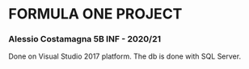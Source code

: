# FORMULA ONE PROJECT
### Alessio Costamagna 5B INF - 2020/21 
 Done on Visual Studio 2017 platform.
 The db is done with SQL Server.
